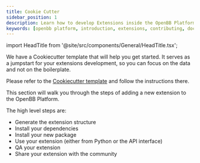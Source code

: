 ```yaml
---
title: Cookie Cutter
sidebar_position: 1
description: Learn how to develop Extensions inside the OpenBB Platform.
keywords: [openbb platform, introduction, extensions, contributing, documentation]
---
```


import HeadTitle from '@site/src/components/General/HeadTitle.tsx';

<HeadTitle title="Extension Development - Platform | OpenBB Docs" />

We have a Cookiecutter template that will help you get started. It serves as a jumpstart for your extensions development, so you can focus on the data and not on the boilerplate.

Please refer to the [Cookiecutter template](https://github.com/OpenBB-finance/openbb-cookiecutter) and follow the instructions there.

This section will walk you through the steps of adding a new extension to the OpenBB Platform.

The high level steps are:

- Generate the extension structure
- Install your dependencies
- Install your new package
- Use your extension (either from Python or the API interface)
- QA your extension
- Share your extension with the community
